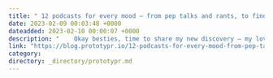 ```yaml
---
title: " 12 podcasts for every mood — from pep talks and rants, to finding love, and building products."
date: 2023-02-09 00:03:48 +0000
dateadded: 2023-02-10 00:00:07 +0000
description: "    Okay besties, time to share my new discovery — my love for podcasts.  Continue reading on Prototypr »  "
link: "https://blog.prototypr.io/12-podcasts-for-every-mood-from-pep-talks-and-rants-to-finding-love-and-building-products-4cc97b90f2c0?source=rss----eb297ea1161a---4"
category:
directory: _directory/prototypr.md
---
```

